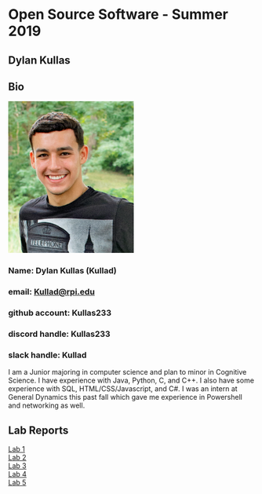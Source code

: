 # Open Source Software - Summer 2019
## Dylan Kullas

## Bio
<img src="labs/lab-01/images/me.jpg" width="256" height="309">

### Name: Dylan Kullas (Kullad)

### email: Kullad@rpi.edu 

### github account: Kullas233

### discord handle: Kullas233

### slack handle: Kullad
I am a Junior majoring in computer science and plan to minor in Cognitive Science. I have experience with Java, Python, C,  and C++. I also have some experience with SQL, HTML/CSS/Javascript, and C#. I was an intern at General Dynamics this past fall which gave me experience in Powershell and networking as well.

## Lab Reports
[Lab 1](labs/lab-01/report.md)  
[Lab 2](labs/lab-02/report.md)  
[Lab 3](labs/lab-03/report.md)  
[Lab 4](labs/lab-04/report.md)  
[Lab 5](labs/lab-05/report.md)  
